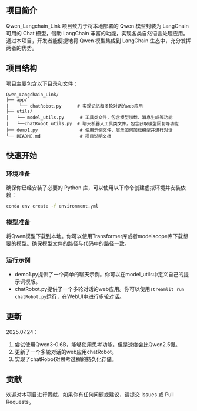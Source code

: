 ## 项目简介
Qwen_Langchain_Link 项目致力于将本地部署的 Qwen 模型封装为 LangChain 可用的 Chat 模型，借助 LangChain 丰富的功能，实现各类自然语言处理应用。通过本项目，开发者能便捷地将 Qwen 模型集成到 LangChain 生态中，充分发挥两者的优势。

## 项目结构
项目主要包含以下目录和文件：
```
Qwen_Langchain_Link/
├── app/
|    └── chatRobot.py      # 实现记忆和多轮对话的web应用
├── utils/
│   └── model_utils.py      # 工具类文件，包含模型加载、消息生成等功能
|   └──chatRobot_utils.py  # 聊天机器人工具类文件，包含获取模型回复等功能
├── demo1.py                # 使用示例文件，展示如何加载模型并进行对话
└── README.md               # 项目说明文档
```
## 快速开始
### 环境准备
确保你已经安装了必要的 Python 库，可以使用以下命令创建虚拟环境并安装依赖：
```bash
conda env create -f environment.yml
```
### 模型准备
将Qwen模型下载到本地。你可以使用Transformer库或者modelscope库下载想要的模型。确保模型文件的路径与代码中的路径一致。

### 运行示例
- demo1.py提供了一个简单的聊天示例。你可以在model_utils中定义自己的提示词模版。
- chatRobot.py提供了一个多轮对话的web应用。你可以使用`streamlit run chatRobot.py`运行，在WebUI中进行多轮对话。

## 更新
2025.07.24：
1. 尝试使用Qwen3-0.6B，能够使用思考功能，但是速度会比Qwen2.5慢。
2. 更新了一个多轮对话的web应用chatRobot。
3. 实现了chatRobot对思考过程的持久化存储。



## 贡献
欢迎对本项目进行贡献，如果你有任何问题或建议，请提交 Issues 或 Pull Requests。
